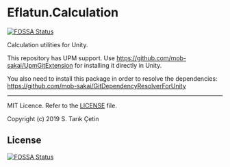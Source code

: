 # Eflatun.Calculation
[![FOSSA Status](https://app.fossa.io/api/projects/git%2Bgithub.com%2Fstarikcetin%2FEflatun.Calculation.svg?type=shield)](https://app.fossa.io/projects/git%2Bgithub.com%2Fstarikcetin%2FEflatun.Calculation?ref=badge_shield)

Calculation utilities for Unity.

This repository has UPM support. Use https://github.com/mob-sakai/UpmGitExtension for installing it directly in Unity.

You also need to install this package in order to resolve the dependencies: https://github.com/mob-sakai/GitDependencyResolverForUnity

----

MIT Licence. Refer to the [LICENSE](/LICENSE) file.

Copyright (c) 2019 S. Tarık Çetin


## License
[![FOSSA Status](https://app.fossa.io/api/projects/git%2Bgithub.com%2Fstarikcetin%2FEflatun.Calculation.svg?type=large)](https://app.fossa.io/projects/git%2Bgithub.com%2Fstarikcetin%2FEflatun.Calculation?ref=badge_large)